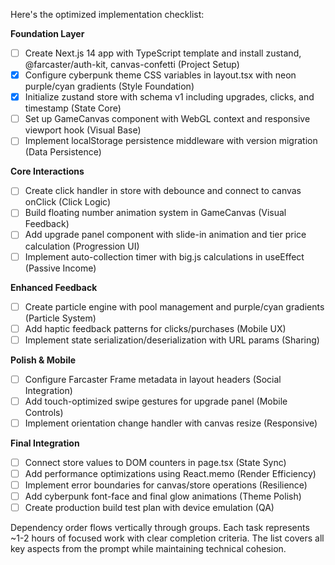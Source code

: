 Here's the optimized implementation checklist:

**Foundation Layer**
- [ ] Create Next.js 14 app with TypeScript template and install zustand, @farcaster/auth-kit, canvas-confetti (Project Setup)
- [x] Configure cyberpunk theme CSS variables in layout.tsx with neon purple/cyan gradients (Style Foundation)
- [x] Initialize zustand store with schema v1 including upgrades, clicks, and timestamp (State Core)
- [ ] Set up GameCanvas component with WebGL context and responsive viewport hook (Visual Base)
- [ ] Implement localStorage persistence middleware with version migration (Data Persistence)

**Core Interactions**
- [ ] Create click handler in store with debounce and connect to canvas onClick (Click Logic)
- [ ] Build floating number animation system in GameCanvas (Visual Feedback)
- [ ] Add upgrade panel component with slide-in animation and tier price calculation (Progression UI)
- [ ] Implement auto-collection timer with big.js calculations in useEffect (Passive Income)

**Enhanced Feedback**
- [ ] Create particle engine with pool management and purple/cyan gradients (Particle System)
- [ ] Add haptic feedback patterns for clicks/purchases (Mobile UX)
- [ ] Implement state serialization/deserialization with URL params (Sharing)

**Polish & Mobile**
- [ ] Configure Farcaster Frame metadata in layout headers (Social Integration)
- [ ] Add touch-optimized swipe gestures for upgrade panel (Mobile Controls)
- [ ] Implement orientation change handler with canvas resize (Responsive)

**Final Integration**
- [ ] Connect store values to DOM counters in page.tsx (State Sync)
- [ ] Add performance optimizations using React.memo (Render Efficiency)
- [ ] Implement error boundaries for canvas/store operations (Resilience)
- [ ] Add cyberpunk font-face and final glow animations (Theme Polish)
- [ ] Create production build test plan with device emulation (QA)

Dependency order flows vertically through groups. Each task represents ~1-2 hours of focused work with clear completion criteria. The list covers all key aspects from the prompt while maintaining technical cohesion.
